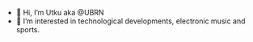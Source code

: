 - 👋 Hi, I’m Utku aka @UBRN
- 👀 I’m interested in technological developments, electronic music and sports.


<!---
UBRN/UBRN is a ✨ special ✨ repository because its `README.md` (this file) appears on your GitHub profile.
You can click the Preview link to take a look at your changes.
--->
